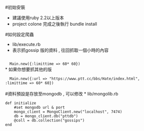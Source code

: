 #初始安裝
* 建議使用ruby 2.2以上版本
* project colone 完成之後執行
bundle install


#如何設定爬蟲

* lib/execute.rb
* 表示抓gossip 版的資料 , 往回抓取一個小時的內容<br>
<code>
  Main.new({:limittime => 60* 60}) 
</code>
* 如果你想要抓其他的版<br>
<code>
  Main.new({:url => "https://www.ptt.cc/bbs/Hate/index.html", :limittime => 60* 60})
</code>
<br>
#資料預設是存放至mongodb , 可以修改
* lib/mongolib.rb<br>
<code>
def initialize                                                                                                        
    #set mongodb url & port
    mongo_client = MongoClient.new("localhost", 7474)                                                                
    db = mongo_client.db("pttdb")                                                                                       
    @coll = db.collection("gossips")                                                                                    
end 
</code>
